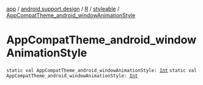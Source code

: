 [app](../../../index.md) / [android.support.design](../../index.md) / [R](../index.md) / [styleable](index.md) / [AppCompatTheme_android_windowAnimationStyle](./-app-compat-theme_android_window-animation-style.md)

# AppCompatTheme_android_windowAnimationStyle

`static val AppCompatTheme_android_windowAnimationStyle: `[`Int`](https://kotlinlang.org/api/latest/jvm/stdlib/kotlin/-int/index.html)
`static val AppCompatTheme_android_windowAnimationStyle: `[`Int`](https://kotlinlang.org/api/latest/jvm/stdlib/kotlin/-int/index.html)
